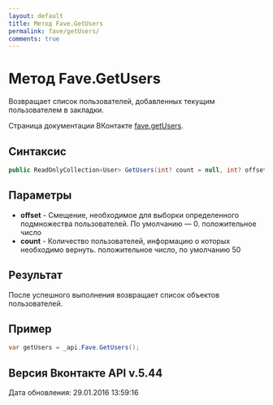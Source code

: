 ```yaml
---
layout: default
title: Метод Fave.GetUsers
permalink: fave/getUsers/
comments: true
---
```

# Метод Fave.GetUsers
Возвращает список пользователей, добавленных текущим пользователем в закладки.

Страница документации ВКонтакте [fave.getUsers](https://vk.com/dev/fave.getUsers).

## Синтаксис
``` csharp
public ReadOnlyCollection<User> GetUsers(int? count = null, int? offset = null)
```

## Параметры
+ **offset** - Смещение, необходимое для выборки определенного подмножества пользователей. По умолчанию — 0. положительное число
+ **count** - Количество пользователей, информацию о которых необходимо вернуть. положительное число, по умолчанию 50

## Результат
После успешного выполнения возвращает список объектов пользователей.

## Пример
``` csharp
var getUsers = _api.Fave.GetUsers();
```

## Версия Вконтакте API v.5.44
Дата обновления: 29.01.2016 13:59:16
